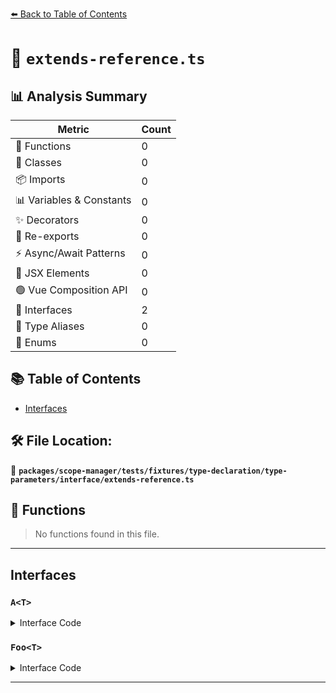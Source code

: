 [⬅️ Back to Table of Contents](../../../../../../../index.md)

# 📄 `extends-reference.ts`

## 📊 Analysis Summary

| Metric | Count |
|--------|-------|
| 🔧 Functions | 0 |
| 🧱 Classes | 0 |
| 📦 Imports | 0 |
| 📊 Variables & Constants | 0 |
| ✨ Decorators | 0 |
| 🔄 Re-exports | 0 |
| ⚡ Async/Await Patterns | 0 |
| 💠 JSX Elements | 0 |
| 🟢 Vue Composition API | 0 |
| 📐 Interfaces | 2 |
| 📑 Type Aliases | 0 |
| 🎯 Enums | 0 |

## 📚 Table of Contents

- [Interfaces](#interfaces)

## 🛠️ File Location:
📂 **`packages/scope-manager/tests/fixtures/type-declaration/type-parameters/interface/extends-reference.ts`**

## 🔧 Functions

> No functions found in this file.


---

## Interfaces

### `A<T>`

<details><summary>Interface Code</summary>

```ts
interface A<T> {}
```
</details>

### `Foo<T>`

<details><summary>Interface Code</summary>

```ts
interface Foo<T> extends A<T> {}
```
</details>


---